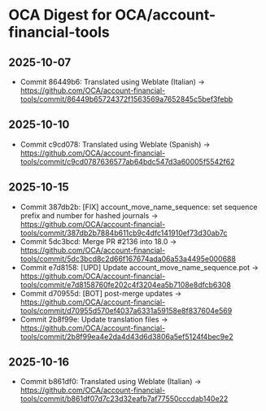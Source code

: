# OCA Digest for OCA/account-financial-tools

## 2025-10-07

- Commit 86449b6: Translated using Weblate (Italian) → https://github.com/OCA/account-financial-tools/commit/86449b65724372f1563569a7652845c5bef3febb

## 2025-10-10

- Commit c9cd078: Translated using Weblate (Spanish) → https://github.com/OCA/account-financial-tools/commit/c9cd0787636577ab64bdc547d3a60005f5542f62

## 2025-10-15

- Commit 387db2b: [FIX] account_move_name_sequence: set sequence prefix and number for hashed journals → https://github.com/OCA/account-financial-tools/commit/387db2b7884b611cb9c4dfc141910ef73d30ab7c
- Commit 5dc3bcd: Merge PR #2136 into 18.0 → https://github.com/OCA/account-financial-tools/commit/5dc3bcd8c2d66f167674ada06a53a4495e000688
- Commit e7d8158: [UPD] Update account_move_name_sequence.pot → https://github.com/OCA/account-financial-tools/commit/e7d8158760fe202c4f3204ea5b7108e8dfcb6308
- Commit d70955d: [BOT] post-merge updates → https://github.com/OCA/account-financial-tools/commit/d70955d570ef4037a6331a59158e8f837604e569
- Commit 2b8f99e: Update translation files → https://github.com/OCA/account-financial-tools/commit/2b8f99ea4e2da4d43d6d3806a5ef5124f4bec9e2

## 2025-10-16

- Commit b861df0: Translated using Weblate (Italian) → https://github.com/OCA/account-financial-tools/commit/b861df07d7c23d32eafb7af77550cccdab140e22

